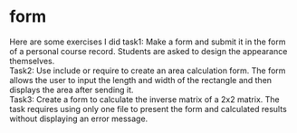 # form
Here are some exercises I did
task1: Make a form and submit it in the form of a personal course record. Students are asked to design the appearance themselves.                                                    
Task2: Use include or require to create an area calculation form. The form allows the user to input the length and width of the rectangle and then displays the area after sending it.                            
Task3: Create a form to calculate the inverse matrix of a 2x2 matrix. The task requires using only one file to present the form and calculated results without displaying an error message.
